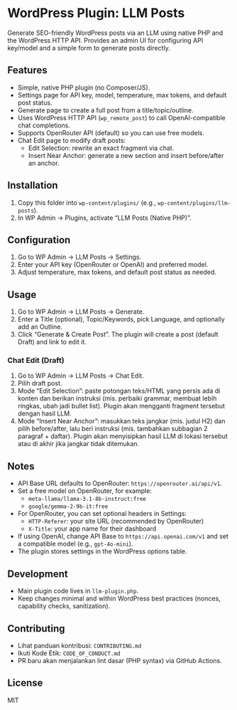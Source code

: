 # WordPress Plugin: LLM Posts

Generate SEO-friendly WordPress posts via an LLM using native PHP and the WordPress HTTP API. Provides an admin UI for configuring API key/model and a simple form to generate posts directly.

## Features
- Simple, native PHP plugin (no Composer/JS). 
- Settings page for API key, model, temperature, max tokens, and default post status.
- Generate page to create a full post from a title/topic/outline.
- Uses WordPress HTTP API (`wp_remote_post`) to call OpenAI-compatible chat completions.
- Supports OpenRouter API (default) so you can use free models.
- Chat Edit page to modify draft posts:
  - Edit Selection: rewrite an exact fragment via chat.
  - Insert Near Anchor: generate a new section and insert before/after an anchor.

## Installation
1. Copy this folder into `wp-content/plugins/` (e.g., `wp-content/plugins/llm-posts`).
2. In WP Admin → Plugins, activate “LLM Posts (Native PHP)”.

## Configuration
1. Go to WP Admin → LLM Posts → Settings.
2. Enter your API key (OpenRouter or OpenAI) and preferred model.
3. Adjust temperature, max tokens, and default post status as needed.

## Usage
1. Go to WP Admin → LLM Posts → Generate.
2. Enter a Title (optional), Topic/Keywords, pick Language, and optionally add an Outline.
3. Click “Generate & Create Post”. The plugin will create a post (default Draft) and link to edit it.

### Chat Edit (Draft)
1. Go to WP Admin → LLM Posts → Chat Edit.
2. Pilih draft post.
3. Mode “Edit Selection”: paste potongan teks/HTML yang persis ada di konten dan berikan instruksi (mis. perbaiki grammar, membuat lebih ringkas, ubah jadi bullet list). Plugin akan mengganti fragment tersebut dengan hasil LLM.
4. Mode “Insert Near Anchor”: masukkan teks jangkar (mis. judul H2) dan pilih before/after, lalu beri instruksi (mis. tambahkan subbagian 2 paragraf + daftar). Plugin akan menyisipkan hasil LLM di lokasi tersebut atau di akhir jika jangkar tidak ditemukan.

## Notes
- API Base URL defaults to OpenRouter: `https://openrouter.ai/api/v1`.
- Set a free model on OpenRouter, for example:
  - `meta-llama/llama-3.1-8b-instruct:free`
  - `google/gemma-2-9b-it:free`
- For OpenRouter, you can set optional headers in Settings:
  - `HTTP-Referer`: your site URL (recommended by OpenRouter)
  - `X-Title`: your app name for their dashboard
- If using OpenAI, change API Base to `https://api.openai.com/v1` and set a compatible model (e.g., `gpt-4o-mini`).
- The plugin stores settings in the WordPress options table.

## Development
- Main plugin code lives in `llm-plugin.php`.
- Keep changes minimal and within WordPress best practices (nonces, capability checks, sanitization).

## Contributing
- Lihat panduan kontribusi: `CONTRIBUTING.md`
- Ikuti Kode Etik: `CODE_OF_CONDUCT.md`
- PR baru akan menjalankan lint dasar (PHP syntax) via GitHub Actions.

## License
MIT
